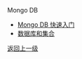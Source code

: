 Mongo DB

- [Mongo DB 快速入门](./mongo_beginner.md)
- [数据库和集合](./mongo_db_collection.md)

[返回上一级](../README.md)

